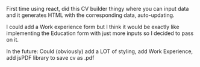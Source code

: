 First time using react, did this CV builder thingy where you can input data and it generates HTML with the corresponding data, auto-updating.

I could add a Work experience form but I think it would be exactly like implementing the Education form with just more inputs so I decided to pass on it.

In the future: Could (obviously) add a LOT of styling, add Work Experience, add jsPDF library to save cv as .pdf
